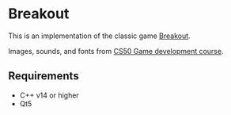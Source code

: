 # Breakout

This is an implementation of the classic game
[Breakout](https://en.wikipedia.org/wiki/Breakout_(video_game)).

Images, sounds, and fonts from [CS50 Game development course](https://www.edx.org/es/course/cs50s-introduction-to-game-development).

## Requirements

- C++ v14 or higher
- Qt5
